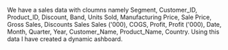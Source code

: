 We have a sales data with cloumns namely Segment, Customer_ID, Product_ID,	Discount, Band,	Units Sold,	Manufacturing Price,	Sale Price,	Gross Sales,	Discounts	Sales	Sales ('000),	COGS,	Profit,	Profit ('000),	Date,	Month,	Quarter,	Year,	Customer_Name,	Product_Name,	Country.
Using this data I have created a dynamic ashboard.

